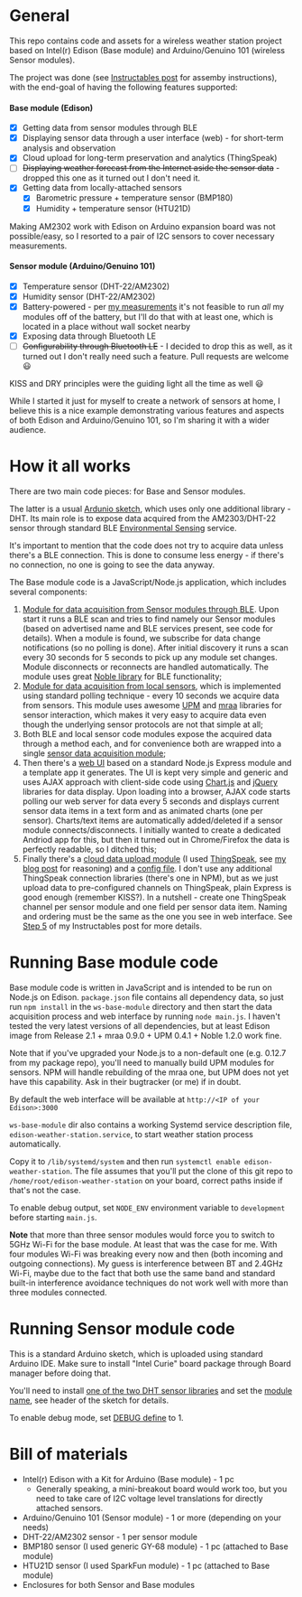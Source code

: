 General
=======

This repo contains code and assets for a wireless weather station project
based on Intel(r) Edison (Base module) and Arduino/Genuino 101 (wireless
Sensor modules).

The project was done (see [Instructables post](http://www.instructables.com/id/Edison-and-ArduinoGenuino-101-Wireless-Weather-Sta/) for assemby instructions),
with the end-goal of having the following features supported:

#### Base module (Edison)
- [x] Getting data from sensor modules through BLE
- [x] Displaying sensor data through a user interface (web) - for short-term analysis and observation
- [x] Cloud upload for long-term preservation and analytics (ThingSpeak)
- [ ] ~~Displaying weather forecast from the Internet aside the sensor data~~ - dropped this one as it turned out I don't need it.
- [x] Getting data from locally-attached sensors
  - [x] Barometric pressure + temperature sensor (BMP180)
  - [x] Humidity + temperature sensor (HTU21D)

Making AM2302 work with Edison on Arduino expansion board was not possible/easy,
so I resorted to a pair of I2C sensors to cover necessary measurements.

#### Sensor module (Arduino/Genuino 101)
- [x] Temperature sensor (DHT-22/AM2302)
- [x] Humidity sensor (DHT-22/AM2302)
- [x] Battery-powered - per [my measurements](http://alextgalileo.altervista.org/blog/edison-wireless-weather-station-now-has-local-sensors/) it's not feasible to run *all* my modules off of the battery, but I'll do that with at least one, which is located in a place without wall socket nearby
- [x] Exposing data through Bluetooth LE
- [ ] ~~Configurability through Bluetooth LE~~ - I decided to drop this as well, as it turned out I don't really need such a feature. Pull requests are welcome :smiley:

KISS and DRY principles were the guiding light all the time as well :smiley:

While I started it just for myself to create a network of sensors at home,
I believe this is a nice example demonstrating various features and aspects
of both Edison and Arduino/Genuino 101, so I'm sharing it with a wider audience.

How it all works
================

There are two main code pieces: for Base and Sensor modules.

The latter is a usual
[Ardunio sketch](./ws-sensor-module/ws-sensor-module.ino), which uses only one additional library - DHT.
Its main role is to expose data acquired from the AM2303/DHT-22 sensor through standard BLE
[Environmental Sensing](https://developer.bluetooth.org/gatt/services/Pages/ServiceViewer.aspx?u=org.bluetooth.service.environmental_sensing.xml) service.

It's important to mention that the code does not try to acquire data unless there's a BLE connection.
This is done to consume less energy - if there's no connection, no one is going to see the data anyway.

The Base module code is a JavaScript/Node.js application, which includes several components:

1. [Module for data acquisition from Sensor modules through BLE](./ws-base-module/ws-ble-sensors.js). Upon start it runs a BLE scan and tries to find namely our Sensor modules (based on advertised name and BLE services present, see code for details). When a module is found, we subscribe for data change notifications (so no polling is done). After initial discovery it runs a scan every 30 seconds for 5 seconds to pick up any module set changes. Module disconnects or reconnects are handled automatically. The module uses great [Noble library](https://github.com/sandeepmistry/noble) for BLE functionality;
1. [Module for data acquisition from local sensors](./ws-base-module/ws-local-sensors.js), which is implemented using standard polling technique - every 10 seconds we acquire data from sensors. This module uses awesome [UPM](https://github.com/intel-iot-devkit/upm) and [mraa](http://mraa.io) libraries for sensor interaction, which makes it very easy to acquire data even though the underlying sensor protocols are not that simple at all;
1. Both BLE and local sensor code modules expose the acquired data through a method each, and for convenience both are wrapped into a single [sensor data acquisition module](./ws-base-module/ws-sensors.js);
1. Then there's a [web UI](./ws-base-module/web-ui) based on a standard Node.js Express module and a template app it generates. The UI is kept very simple and generic and uses AJAX approach with client-side code using [Chart.js](http://chartjs.org/) and [jQuery](http://jquery.org/) libraries for data display. Upon loading into a browser, AJAX code starts polling our web server for data every 5 seconds and displays current sensor data items in a text form and as animated charts (one per sensor). Charts/text items are automatically added/deleted if a sensor module connects/disconnects. I initially wanted to create a dedicated Andriod app for this, but then it turned out in Chrome/Firefox the data is perfectly readable, so I ditched this;
1. Finally there's a [cloud data upload module](./ws-base-module/ws-cloud-upload.js) (I used [ThingSpeak](https://thingspeak.com/), see [my blog post](http://alextgalileo.altervista.org/blog/edison-weather-station-cloud-upload-implemented/) for reasoning) and a [config file](./ws-base-module/ws-cloud-config.js). I don't use any additional ThingSpeak connection libraries (there's one in NPM), but as we just upload data to pre-configured channels on ThingSpeak, plain Express is good enough (remember KISS?). In a nutshell - create one ThingSpeak channel per sensor module and one field per sensor data item. Naming and ordering must be the same as the one you see in web interface. See [Step 5](http://www.instructables.com/id/Edison-and-ArduinoGenuino-101-Wireless-Weather-Sta/step5/Create-necessary-ThingSpeak-configuration/) of my Instructables post for more details.


Running Base module code
========================

Base module code is written in JavaScript and is intended to be run on
Node.js on Edison. `package.json` file contains all dependency data, so just
run `npm install` in the `ws-base-module` directory and then start the data
acquisition process and web interface by running `node main.js`. I haven't tested
the very latest versions of all dependencies, but at least Edison image from Release 2.1 +
mraa 0.9.0 + UPM 0.4.1 + Noble 1.2.0 work fine.

Note that if you've upgraded your Node.js to a non-default one (e.g. 0.12.7
from my package repo), you'll need to manually build UPM modules for sensors.
NPM will handle rebuilding of the mraa one, but UPM does not yet have
this capability. Ask in their bugtracker (or me) if in doubt.

By default the web interface will be available at `http://<IP of your Edison>:3000`

`ws-base-module` dir also contains a working Systemd service description file,
`edison-weather-station.service`, to start weather station process automatically.

Copy it to `/lib/systemd/system` and then run `systemctl enable edison-weather-station`.
The file assumes that you'll put the clone of this git repo
to `/home/root/edison-weather-station` on your board, correct paths inside
if that's not the case.

To enable debug output, set `NODE_ENV` environment variable to `development` before
starting `main.js`.

**Note** that more than three sensor modules would force you to switch to 5GHz Wi-Fi for
the base module. At least that was the case for me. With four modules Wi-Fi was breaking
every now and then (both incoming and outgoing connections). My guess is interference
between BT and 2.4GHz Wi-Fi, maybe due to the fact that both use the same band and standard
built-in interference avoidance techniques do not work well with more than three modules connected.

Running Sensor module code
==========================

This is a standard Arduino sketch, which is uploaded using standard Arduino IDE.
Make sure to install "Intel Curie" board package through Board manager before doing that.

You'll need to install [one of the two DHT sensor libraries](./ws-sensor-module/ws-sensor-module.ino#L3-L9)
and set the [module name](./ws-sensor-module/ws-sensor-module.ino#L26-L32), see header of the sketch for details.

To enable debug mode, set [DEBUG define](./ws-sensor-module/ws-sensor-module.ino#L14) to 1.

Bill of materials
=================

- Intel(r) Edison with a Kit for Arduino (Base module) - 1 pc
  - Generally speaking, a mini-breakout board would work too, but you need to
    take care of I2C voltage level translations for directly attached sensors.
- Arduino/Genuino 101 (Sensor module) - 1 or more (depending on your needs)
- DHT-22/AM2302 sensor - 1 per sensor module
- BMP180 sensor (I used generic GY-68 module) - 1 pc (attached to Base module)
- HTU21D sensor (I used SparkFun module) - 1 pc (attached to Base module)
- Enclosures for both Sensor and Base modules

